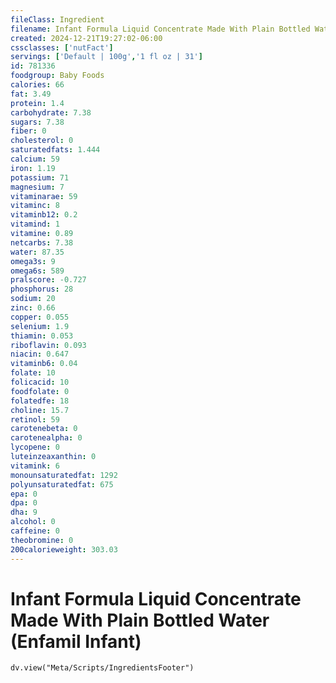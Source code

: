 ```yaml
---
fileClass: Ingredient
filename: Infant Formula Liquid Concentrate Made With Plain Bottled Water (Enfamil Infant)
created: 2024-12-21T19:27:02-06:00
cssclasses: ['nutFact']
servings: ['Default | 100g','1 fl oz | 31']
id: 781336
foodgroup: Baby Foods
calories: 66
fat: 3.49
protein: 1.4
carbohydrate: 7.38
sugars: 7.38
fiber: 0
cholesterol: 0
saturatedfats: 1.444
calcium: 59
iron: 1.19
potassium: 71
magnesium: 7
vitaminarae: 59
vitaminc: 8
vitaminb12: 0.2
vitamind: 1
vitamine: 0.89
netcarbs: 7.38
water: 87.35
omega3s: 9
omega6s: 589
pralscore: -0.727
phosphorus: 28
sodium: 20
zinc: 0.66
copper: 0.055
selenium: 1.9
thiamin: 0.053
riboflavin: 0.093
niacin: 0.647
vitaminb6: 0.04
folate: 10
folicacid: 10
foodfolate: 0
folatedfe: 18
choline: 15.7
retinol: 59
carotenebeta: 0
carotenealpha: 0
lycopene: 0
luteinzeaxanthin: 0
vitamink: 6
monounsaturatedfat: 1292
polyunsaturatedfat: 675
epa: 0
dpa: 0
dha: 9
alcohol: 0
caffeine: 0
theobromine: 0
200calorieweight: 303.03
---
```


# Infant Formula Liquid Concentrate Made With Plain Bottled Water (Enfamil Infant)

```dataviewjs
dv.view("Meta/Scripts/IngredientsFooter")
```